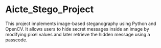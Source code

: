 # Aicte_Stego_Project
This project implements image-based steganography using Python and OpenCV. It allows users to hide secret messages inside an image by modifying pixel values and later retrieve the hidden message using a passcode.
